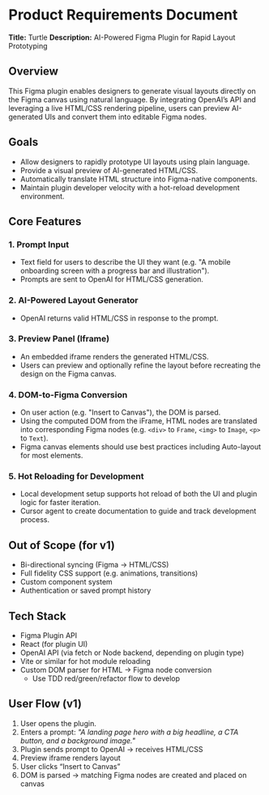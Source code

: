 # Product Requirements Document

**Title:** Turtle
**Description:** AI-Powered Figma Plugin for Rapid Layout Prototyping

## Overview
This Figma plugin enables designers to generate visual layouts directly on the Figma canvas using natural language. By integrating OpenAI’s API and leveraging a live HTML/CSS rendering pipeline, users can preview AI-generated UIs and convert them into editable Figma nodes.

## Goals
- Allow designers to rapidly prototype UI layouts using plain language.
- Provide a visual preview of AI-generated HTML/CSS. 
- Automatically translate HTML structure into Figma-native components.
- Maintain plugin developer velocity with a hot-reload development environment.

## Core Features

### 1. Prompt Input
- Text field for users to describe the UI they want (e.g. "A mobile onboarding screen with a progress bar and illustration").
- Prompts are sent to OpenAI for HTML/CSS generation.

### 2. AI-Powered Layout Generator
- OpenAI returns valid HTML/CSS in response to the prompt.

### 3. Preview Panel (Iframe)
- An embedded iframe renders the generated HTML/CSS.
- Users can preview and optionally refine the layout before recreating the design on the Figma canvas.

### 4. DOM-to-Figma Conversion
- On user action (e.g. "Insert to Canvas"), the DOM is parsed.
- Using the computed DOM from the iFrame, HTML nodes are translated into corresponding Figma nodes (e.g. `<div>` to `Frame`, `<img>` to `Image`, `<p>` to `Text`).
- Figma canvas elements should use best practices including Auto-layout for most elements.

### 5. Hot Reloading for Development
- Local development setup supports hot reload of both the UI and plugin logic for faster iteration.
- Cursor agent to create documentation to guide and track development process.

## Out of Scope (for v1)
- Bi-directional syncing (Figma → HTML/CSS)
- Full fidelity CSS support (e.g. animations, transitions)
- Custom component system
- Authentication or saved prompt history

## Tech Stack
- Figma Plugin API
- React (for plugin UI)
- OpenAI API (via fetch or Node backend, depending on plugin type)
- Vite or similar for hot module reloading
- Custom DOM parser for HTML → Figma node conversion
  - Use TDD red/green/refactor flow to develop

## User Flow (v1)
1. User opens the plugin.
2. Enters a prompt: _"A landing page hero with a big headline, a CTA button, and a background image."_
3. Plugin sends prompt to OpenAI → receives HTML/CSS
4. Preview iframe renders layout
5. User clicks “Insert to Canvas”
6. DOM is parsed → matching Figma nodes are created and placed on canvas
